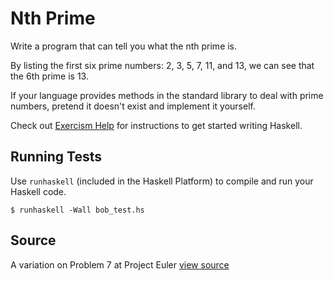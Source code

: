 # Nth Prime

Write a program that can tell you what the nth prime is.

By listing the first six prime numbers: 2, 3, 5, 7, 11, and 13, we can see that
the 6th prime is 13.

If your language provides methods in the standard library to deal with prime
numbers, pretend it doesn't exist and implement it yourself.

Check out [Exercism
Help](http://help.exercism.io/getting-started-with-haskell.html) for
instructions to get started writing Haskell.

## Running Tests

Use `runhaskell` (included in the Haskell Platform) to compile and run your
Haskell code.

    $ runhaskell -Wall bob_test.hs

## Source

A variation on Problem 7 at Project Euler [view source](http://projecteuler.net/problem=7)
